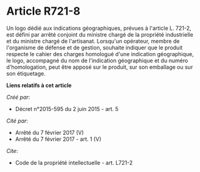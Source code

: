 # Article R721-8

Un logo dédié aux indications géographiques, prévues à l'article L. 721-2, est défini par arrêté conjoint du ministre chargé
de la propriété industrielle et du ministre chargé de l'artisanat. Lorsqu'un opérateur, membre de l'organisme de défense et
de gestion, souhaite indiquer que le produit respecte le cahier des charges homologué d'une indication géographique, le logo,
accompagné du nom de l'indication géographique et du numéro d'homologation, peut être apposé sur le produit, sur son
emballage ou sur son étiquetage.

**Liens relatifs à cet article**

_Créé par_:

  - Décret n°2015-595 du 2 juin 2015 - art. 5

_Cité par_:

  - Arrêté du 7 février 2017 (V)
  - Arrêté du 7 février 2017 - art. 1 (V)

_Cite_:

  - Code de la propriété intellectuelle - art. L721-2
